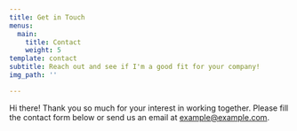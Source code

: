 ```yaml
---
title: Get in Touch
menus:
  main:
    title: Contact
    weight: 5
template: contact
subtitle: Reach out and see if I'm a good fit for your company!
img_path: ''

---
```

Hi there! Thank you so much for your interest in working together. Please fill the contact form below or send us an email at [example@example.com](mailto:example@example.com).